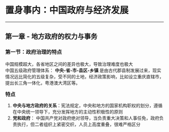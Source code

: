 # 置身事内：中国政府与经济发展

---
## 第一章 - 地方政府的权力与事务

### 第一节：政府治理的特点

中国规模超大，各省地区之间的差异也极大，导致治理难度也极大    
中国五级政府管理体系： **中央-省-市-县区-乡镇** 是由古代郡县制发展过来，现实情况远比简化的五级复杂，受不同的土地，经济政策影响，比如设立重庆直辖市，提出长三角一体化，粤港澳大湾区等。  

<font size="3">**特点**</font>
1. **中央与地方政府的关系**：宪法规定，中央和地方的国家机构职权的划分，遵循在中央统一领导下，充分发挥地方的主动性积极性的原则  
2. **党和政府**： 中国共产党对政府绝对领导，当负责重大决策和人事任免，政府负责执行，但二者组织上紧密交织，人员上高度重叠，很难严格区分  

